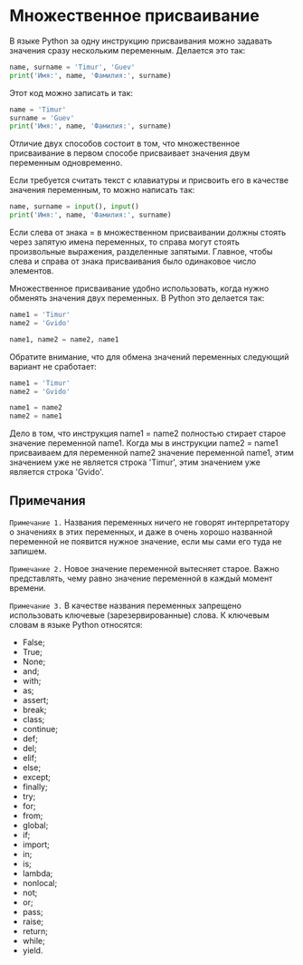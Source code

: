 # Множественное присваивание

В языке Python за одну инструкцию присваивания можно задавать значения сразу нескольким переменным. Делается это так:

```python
name, surname = 'Timur', 'Guev'
print('Имя:', name, 'Фамилия:', surname)
```

Этот код можно записать и так:

```python
name = 'Timur'
surname = 'Guev'
print('Имя:', name, 'Фамилия:', surname)
```

Отличие двух способов состоит в том, что множественное присваивание в первом способе присваивает значения двум
переменным одновременно.

Если требуется считать текст с клавиатуры и присвоить его в качестве значения переменным, то можно написать так:

```python
name, surname = input(), input()
print('Имя:', name, 'Фамилия:', surname)
```

Если слева от знака = в множественном присваивании должны стоять через запятую имена переменных, то справа могут стоять
произвольные выражения, разделенные запятыми. Главное, чтобы слева и справа от знака присваивания было одинаковое число
элементов.

Множественное присваивание удобно использовать, когда нужно обменять значения двух переменных. В Python это делается
так:

```python
name1 = 'Timur'
name2 = 'Gvido'

name1, name2 = name2, name1
```

Обратите внимание, что для обмена значений переменных следующий вариант не сработает:

```python
name1 = 'Timur'
name2 = 'Gvido'

name1 = name2
name2 = name1
```

Дело в том, что инструкция name1 = name2 полностью стирает старое значение переменной name1. Когда мы в инструкции
name2 = name1 присваиваем для переменной name2 значение переменной name1, этим значением уже не является строка 'Timur',
этим значением уже является строка 'Gvido'.

## Примечания

`Примечание 1.` Названия переменных ничего не говорят интерпретатору о значениях в этих переменных, и даже в очень хорошо
названной переменной не появится нужное значение, если мы сами его туда не запишем.

`Примечание 2.` Новое значение переменной вытесняет старое. Важно представлять, чему равно значение переменной в каждый
момент времени.

`Примечание 3.` В качестве названия переменных запрещено использовать ключевые (зарезервированные) слова. К ключевым
словам в языке Python относятся:
- False;
- True;
- None;
- and;
- with;
- as;
- assert;
- break;
- class;
- continue;
- def;
- del;
- elif;
- else;
- except;
- finally;
- try;
- for;
- from;
- global;
- if;
- import;
- in;
- is;
- lambda;
- nonlocal;
- not;
- or;
- pass;
- raise;
- return;
- while;
- yield.